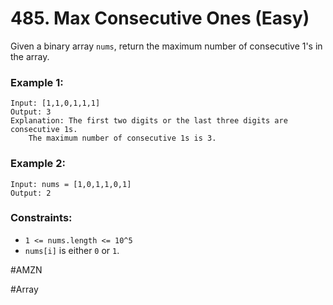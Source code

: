 # 485. Max Consecutive Ones (Easy)

Given a binary array `nums`, return the maximum number of consecutive 1's in the array.

### Example 1:

```
Input: [1,1,0,1,1,1]
Output: 3
Explanation: The first two digits or the last three digits are consecutive 1s.
    The maximum number of consecutive 1s is 3.
```

### Example 2:

```
Input: nums = [1,0,1,1,0,1]
Output: 2
```

### Constraints:

- `1 <= nums.length <= 10^5`
- `nums[i]` is either `0` or `1`.

#AMZN

#Array
